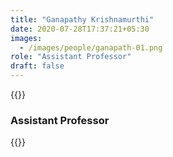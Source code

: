 ```yaml
---
title: "Ganapathy Krishnamurthi"
date: 2020-07-28T17:37:21+05:30
images:
  - /images/people/ganapath-01.png
role: "Assistant Professor"
draft: false
---
```


{{<rawhtml>}}
<h3><b>Assistant Professor</b></h3>
{{</rawhtml>}}